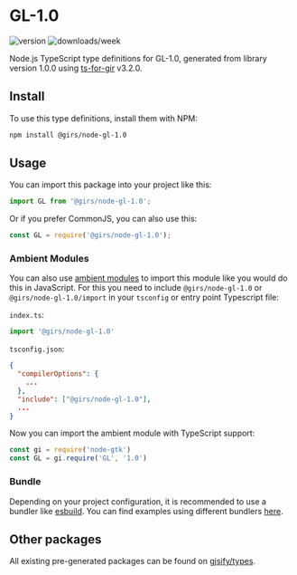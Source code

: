 
# GL-1.0

![version](https://img.shields.io/npm/v/@girs/node-gl-1.0)
![downloads/week](https://img.shields.io/npm/dw/@girs/node-gl-1.0)


Node.js TypeScript type definitions for GL-1.0, generated from library version 1.0.0 using [ts-for-gir](https://github.com/gjsify/ts-for-gir) v3.2.0.


## Install

To use this type definitions, install them with NPM:
```bash
npm install @girs/node-gl-1.0
```

## Usage

You can import this package into your project like this:
```ts
import GL from '@girs/node-gl-1.0';
```

Or if you prefer CommonJS, you can also use this:
```ts
const GL = require('@girs/node-gl-1.0');
```

### Ambient Modules

You can also use [ambient modules](https://github.com/gjsify/ts-for-gir/tree/main/packages/cli#ambient-modules) to import this module like you would do this in JavaScript.
For this you need to include `@girs/node-gl-1.0` or `@girs/node-gl-1.0/import` in your `tsconfig` or entry point Typescript file:

`index.ts`:
```ts
import '@girs/node-gl-1.0'
```

`tsconfig.json`:
```json
{
  "compilerOptions": {
    ...
  },
  "include": ["@girs/node-gl-1.0"],
  ...
}
```

Now you can import the ambient module with TypeScript support: 

```ts
const gi = require('node-gtk')
const GL = gi.require('GL', '1.0')
```


### Bundle

Depending on your project configuration, it is recommended to use a bundler like [esbuild](https://esbuild.github.io/). You can find examples using different bundlers [here](https://github.com/gjsify/ts-for-gir/tree/main/examples).

## Other packages

All existing pre-generated packages can be found on [gjsify/types](https://github.com/gjsify/types).

